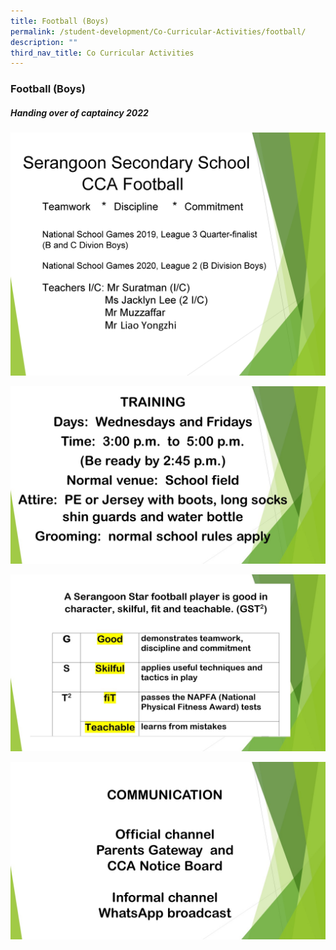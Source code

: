 ```yaml
---
title: Football (Boys)
permalink: /student-development/Co-Curricular-Activities/football/
description: ""
third_nav_title: Co Curricular Activities
---
```

### Football (Boys)

##### Handing over of captaincy 2022





![](/images/football%206.jpg)

![](/images/football%207.jpg)

![](/images/football%208.jpg)

![](/images/football%209.jpg)